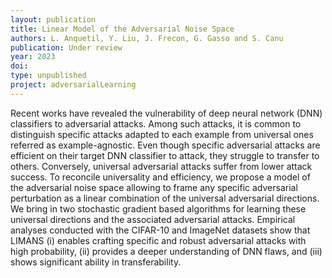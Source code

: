 ```yaml
---
layout: publication
title: Linear Model of the Adversarial Noise Space
authors: L. Anquetil, Y. Liu, J. Frecon, G. Gasso and S. Canu
publication: Under review
year: 2023
doi:
type: unpublished
project: adversarialLearning
---
```


Recent works have revealed the vulnerability of deep neural network (DNN) classifiers to adversarial attacks. Among such attacks, it is common to distinguish specific attacks adapted to each example from universal ones referred as example-agnostic. Even though specific adversarial attacks are efficient on their target DNN classifier to attack, they struggle to transfer to others. Conversely, universal adversarial attacks suffer from lower attack success. To reconcile universality and efficiency, we propose a model of the adversarial noise space allowing to frame any specific adversarial perturbation as a linear combination of the universal adversarial directions. We bring in two stochastic gradient based algorithms for learning these universal directions and the associated adversarial attacks. Empirical analyses conducted with the CIFAR-10 and ImageNet datasets show that LIMANS (i) enables crafting specific and robust adversarial attacks with high probability, (ii) provides a deeper understanding of DNN flaws, and (iii) shows significant ability in transferability.
